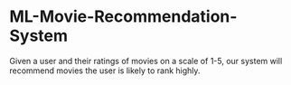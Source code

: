 # ML-Movie-Recommendation-System
Given a user and their ratings of movies on a scale of 1-5, our system will recommend movies the user is likely to rank highly.

